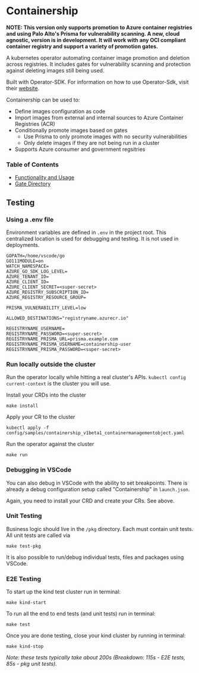 # Containership

**NOTE: This version only supports promotion to Azure container registries and using Palo Alto's Prisma for vulnerability scanning. A new, cloud agnostic, version is in development. It will work with any OCI compliant container registry and support a variety of promotion gates.**

A kubernetes operator automating container image promotion and deletion across registries. It includes gates for vulnerability scanning and protection against deleting images still being used. 

Built with Operator-SDK. For information on how to use Operator-Sdk, visit their [website](https://sdk.operatorframework.io/docs/).

Containership can be used to:
- Define images configuration as code
- Import images from external and internal sources to Azure Container Registries (ACR)
- Conditionally promote images based on gates
  - Use Prisma to only promote images with no security vulnerabilities
  - Only delete images if they are not being run in a cluster
- Supports Azure consumer and government regsitries

### Table of Contents
- [Functionality and Usage](./docs/Usage.md)
- [Gate Directory](./pkg/gates/README.md)

## Testing

### Using a .env file

Environment variables are defined in `.env` in the project root. This centralized location is used for debugging and testing. It is not used in deployments.

```
GOPATH=/home/vscode/go
GO111MODULE=on
WATCH_NAMESPACE=
AZURE_GO_SDK_LOG_LEVEL=
AZURE_TENANT_ID=
AZURE_CLIENT_ID=
AZURE_CLIENT_SECRET=<super-secret>
AZURE_REGISTRY_SUBSCRIPTION_ID=
AZURE_REGISTRY_RESOURCE_GROUP=

PRISMA_VULNERABILITY_LEVEL=low

ALLOWED_DESTINATIONS="registryname.azurecr.io"

REGISTRYNAME_USERNAME=
REGISTRYNAME_PASSWORD=<super-secret>
REGISTRYNAME_PRISMA_URL=prisma.example.com
REGISTRYNAME_PRISMA_USERNAME=containership-user
REGISTRYNAME_PRISMA_PASSWORD=<super-secret>

```

### Run locally outside the cluster

Run the operator locally while hitting a real cluster's APIs. `kubectl config current-context` is the cluster you will use.

Install your CRDs into the cluster
```
make install
```

Apply your CR to the cluster
```
kubectl apply -f config/samples/containership_v1beta1_containermanagementobject.yaml
```

Run the operator against the cluster
```
make run
```

### Debugging in VSCode

You can also debug in VSCode with the ability to set breakpoints. There is already a debug configuration setup called "Containership" in `launch.json`.

Again, you need to install your CRD and create your CRs. See above.

### Unit Testing

Business logic should live in the `/pkg` directory. Each must contain unit tests. All unit tests are called via
```
make test-pkg
```

It is also possible to run/debug individual tests, files and packages using VSCode.


### E2E Testing

To start up the kind test cluster run in terminal:
```
make kind-start
```
To run all the end to end tests (and unit tests) run in terminal:
```
make test
```
Once you are done testing, close your kind cluster by running in terminal:
```
make kind-stop
```

_Note: these tests typically take about 200s (Breakdown: 115s - E2E tests, 85s - pkg unit tests)._